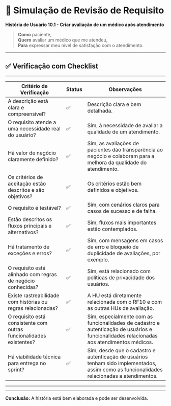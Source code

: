 # 🧪 Simulação de Revisão de Requisito

**História de Usuário 10.1 - Criar avaliação de um médico após atendimento**  

> **Como** paciente,  
> **Quero** avaliar um médico que me atendeu,  
> **Para** expressar meu nível de satisfação com o atendimento.  

---

## ✅ Verificação com Checklist
---------------------------------------------------------------------------------------------------------------------------------
| Critério de Verificação                                              | Status | Observações                                    |
|----------------------------------------------------------------------|--------|------------------------------------------------|
| A descrição está clara e compreensível?                              | ✅     | Descrição clara e bem detalhada.                               |
| O requisito atende a uma necessidade real do usuário?                | ✅     | Sim, à necessidade de avaliar a qualidade de um atendimento.    |
| Há valor de negócio claramente definido?                             | ✅     | Sim, as avaliações de pacientes dão transparência ao negócio e colaboram para a melhora da qualidade do atendimento. |
| Os critérios de aceitação estão descritos e são objetivos?           | ✅     | Os critérios estão bem definidos e objetivos.                         |
| O requisito é testável?                                              | ✅     | Sim, com cenários claros para casos de sucesso e de falha.                    |
| Estão descritos os fluxos principais e alternativos?                 | ✅     | Sim, fluxos mais importantes estão contemplados.     |
| Há tratamento de exceções e erros?                                   | ✅     | Sim, com mensagens em casos de erro e bloqueio de duplicidade de avaliações, por exemplo.                                 |
| O requisito está alinhado com regras de negócio conhecidas?          | ✅     | Sim, está relacionado com políticas de privacidade dos usuários.                   |
| Existe rastreabilidade com histórias ou regras relacionadas?         | ✅     | A HU está diretamente relacionada com o RF10 e com as outras HUs de avaliação.   |
| O requisito está consistente com outras funcionalidades existentes?  | ✅     | Sim, especialmente com as funcionalidades de cadastro e autenticação de usuários e funcionalidades relacionadas aos atendimentos médicos.             |
| Há viabilidade técnica para entrega no sprint?                       | ✅     | Sim, desde que o cadastro e autenticação de usuários tenham sido implementados, assim como as funcionalidades relacionadas a atendimentos.         |
----------------------------------------------------------------------------------------------------------------------------------
---

**Conclusão:** A história está bem elaborada e pode ser desenvolvida.
